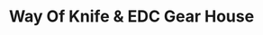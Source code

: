 ---
title: "Way Of Knife & EDC Gear House"
url: /traverse-city/way-of-knife-and-edc-gear-house/
shop: outdoor
---